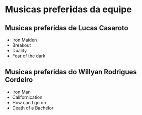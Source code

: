 # Musicas preferidas da equipe

## Musicas preferidas de Lucas Casaroto

* Iron Maiden
* Breakout
* Duality
* Fear of the dark

## Musicas preferidas do Willyan Rodrigues Cordeiro

* Iron Man
* Californication
* How can I go on
* Death of a Bachelor
